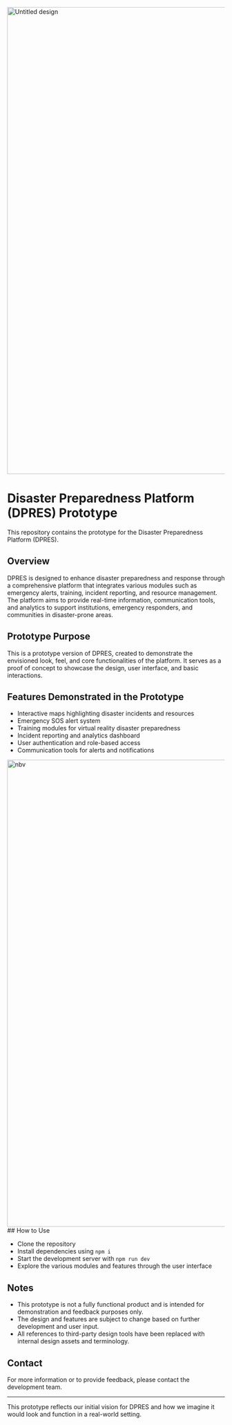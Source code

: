 
<img width="1920" height="1080" alt="Untitled design" src="https://github.com/user-attachments/assets/2dac28ee-c84e-4b7f-a77e-b0e3214bfcab" />

# Disaster Preparedness Platform (DPRES) Prototype

This repository contains the prototype for the Disaster Preparedness Platform (DPRES). 

## Overview

DPRES is designed to enhance disaster preparedness and response through a comprehensive platform that integrates various modules such as emergency alerts, training, incident reporting, and resource management. The platform aims to provide real-time information, communication tools, and analytics to support institutions, emergency responders, and communities in disaster-prone areas.

## Prototype Purpose

This is a prototype version of DPRES, created to demonstrate the envisioned look, feel, and core functionalities of the platform. It serves as a proof of concept to showcase the design, user interface, and basic interactions.

## Features Demonstrated in the Prototype

- Interactive maps highlighting disaster incidents and resources
- Emergency SOS alert system
- Training modules for virtual reality disaster preparedness
- Incident reporting and analytics dashboard
- User authentication and role-based access
- Communication tools for alerts and notifications
<img width="1920" height="1080" alt="nbv " src="https://github.com/user-attachments/assets/b8e8316d-29dd-4598-a5d8-83d57a2c3a1c" />
## How to Use

- Clone the repository
- Install dependencies using `npm i`
- Start the development server with `npm run dev`
- Explore the various modules and features through the user interface

## Notes

- This prototype is not a fully functional product and is intended for demonstration and feedback purposes only.
- The design and features are subject to change based on further development and user input.
- All references to third-party design tools have been replaced with internal design assets and terminology.

## Contact

For more information or to provide feedback, please contact the development team.

---

This prototype reflects our initial vision for DPRES and how we imagine it would look and function in a real-world setting.
